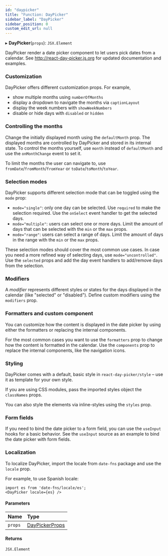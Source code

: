 ```yaml
---
id: "daypicker"
title: "Function: DayPicker"
sidebar_label: "DayPicker"
sidebar_position: 0
custom_edit_url: null
---
```


▸ **DayPicker**(`props`): `JSX.Element`

DayPicker render a date picker component to let users pick dates from a
calendar. See http://react-day-picker.js.org for updated documentation and
examples.

### Customization

DayPicker offers different customization props. For example,

- show multiple months using `numberOfMonths`
- display a dropdown to navigate the months via `captionLayout`
- display the week numbers with `showWeekNumbers`
- disable or hide days with `disabled` or `hidden`

### Controlling the months

Change the initially displayed month using the `defaultMonth` prop. The
displayed months are controlled by DayPicker and stored in its internal
state. To control the months yourself, use `month` instead of `defaultMonth`
and use the `onMonthChange` event to set it.

To limit the months the user can navigate to, use
`fromDate`/`fromMonth`/`fromYear` or `toDate`/`toMonth`/`toYear`.

### Selection modes

DayPicker supports different selection mode that can be toggled using the
`mode` prop:

- `mode="single"`: only one day can be selected. Use `required` to make the
  selection required. Use the `onSelect` event handler to get the selected
  days.
- `mode="multiple"`: users can select one or more days. Limit the amount of
  days that can be selected with the `min` or the `max` props.
- `mode="range"`: users can select a range of days. Limit the amount of days
  in the range with the `min` or the `max` props.

These selection modes should cover the most common use cases. In case you
need a more refined way of selecting days, use `mode="uncontrolled"`. Use the
`selected` props and add the day event handlers to add/remove days from the
selection.

### Modifiers

A _modifier_ represents different styles or states for the days displayed in
the calendar (like "selected" or "disabled"). Define custom modifiers using
the `modifiers` prop.

### Formatters and custom component

You can customize how the content is displayed in the date picker by using
either the formatters or replacing the internal components.

For the most common cases you want to use the `formatters` prop to change how
the content is formatted in the calendar. Use the `components` prop to
replace the internal components, like the navigation icons.

### Styling

DayPicker comes with a default, basic style in `react-day-picker/style` –
use it as template for your own style.

If you are using CSS modules, pass the imported styles object the
`classNames` props.

You can also style the elements via inline-styles using the `styles` prop.

### Form fields

If you need to bind the date picker to a form field, you can use the
`useInput` hooks for a basic behavior. See the `useInput` source as an
example to bind the date picker with form fields.

### Localization

To localize DayPicker, import the locale from `date-fns` package and use the
`locale` prop.

For example, to use Spanish locale:

```
import es from 'date-fns/locale/es';
<DayPicker locale={es} />
```

#### Parameters

| Name | Type |
| :------ | :------ |
| `props` | [DayPickerProps](../types/daypickerprops.md) |

#### Returns

`JSX.Element`
